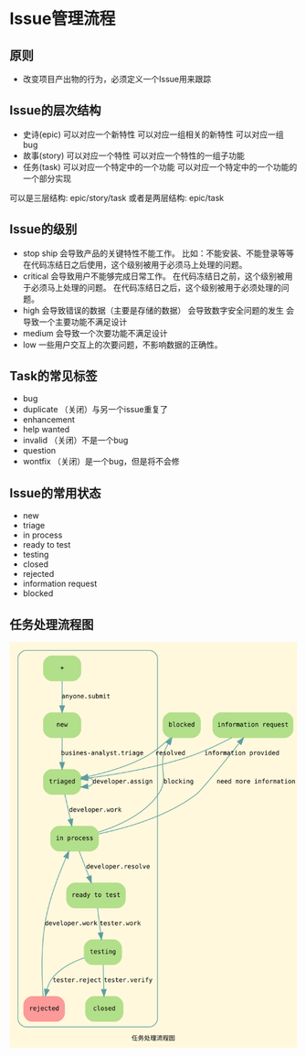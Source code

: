 # Issue管理流程

## 原则
- 改变项目产出物的行为，必须定义一个Issue用来跟踪

## Issue的层次结构
- 史诗(epic)
  可以对应一个新特性
	可以对应一组相关的新特性
	可以对应一组bug
- 故事(story)
  可以对应一个特性
	可以对应一个特性的一组子功能
- 任务(task)
  可以对应一个特定中的一个功能
	可以对应一个特定中的一个功能的一个部分实现

可以是三层结构: epic/story/task
或者是两层结构: epic/task

## Issue的级别
- stop ship
  会导致产品的关键特性不能工作。
	比如：不能安装、不能登录等等
	在代码冻结日之后使用，这个级别被用于必须马上处理的问题。
- critical
  会导致用户不能够完成日常工作。
	在代码冻结日之前，这个级别被用于必须马上处理的问题。
	在代码冻结日之后，这个级别被用于必须处理的问题。
- high
  会导致错误的数据（主要是存储的数据）
	会导致数字安全问题的发生
	会导致一个主要功能不满足设计
- medium
  会导致一个次要功能不满足设计
- low
  一些用户交互上的次要问题，不影响数据的正确性。

## Task的常见标签
- bug
- duplicate
  （关闭）与另一个issue重复了
- enhancement
- help wanted
- invalid
  （关闭）不是一个bug
- question
- wontfix
  （关闭）是一个bug，但是将不会修

## Issue的常用状态
- new
- triage
- in process
- ready to test
- testing
- closed
- rejected
- information request
- blocked

## 任务处理流程图

![任务处理流程图](diagrams/task-development-process.dot.svg)